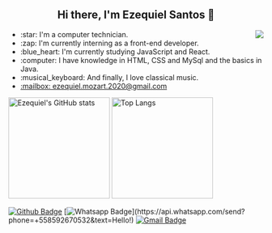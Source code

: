 <h2 align = center> Hi there, I'm Ezequiel Santos 👋 </h2>
<img align="right" src="![gif](https://user-images.githubusercontent.com/77730400/112048089-d0a18400-8b2c-11eb-88e4-58ae7f8d8777.gif)
">


  <ul align="left">
     <li>:star: I'm a computer technician.</li>
     <li>:zap: I'm currently interning as a front-end developer.</li>
     <li>:blue_heart: I'm currently studying JavaScript and React.</li>
     <li>:computer: I have knowledge in HTML, CSS and MySql and the basics in Java.</li>
     <li>:musical_keyboard: And finally, I love classical music.</li>
     <li><a href="https://pt-br.reactjs.org/">:mailbox: ezequiel.mozart.2020@gmail.com</a></li>
  </ul>

<p class="has-line-data" data-line-start="0" data-line-end="1">
<img src="https://github-readme-stats.vercel.app/api?username=ezequielsan&amp;show_icons=true&amp;theme=tokyonight" alt="Ezequiel's GitHub stats" height="200" > 
<a href="https://github.com/ezequielsan/github-readme-stats"><img src="https://github-readme-stats.vercel.app/api/top-langs/?username=ezequielsan&amp;layout=compact" alt="Top Langs" height="200">
</a>
</p>


[![Github Badge](https://img.shields.io/badge/-Github-000?style=flat-square&align=center&logo=Github&logoColor=white&link=github.com/ezequielsan)](https://github.com/ezequielsan/)
[![Whatsapp Badge](https://img.shields.io/badge/-Whatsapp-4CA143?style=flat-square&align=center&labelColor=4CA143&logo=whatsapp&logoColor=white&link=https://api.whatsapp.com/send?phone=+558592670532=Hello!)](https://api.whatsapp.com/send?phone=+558592670532&text=Hello!)
[![Gmail Badge](https://img.shields.io/badge/-Gmail-c14438?style=flat-square&align=center&logo=Gmail&logoColor=white&link=mailto:ezequiel.mozart.2020@gmail.com)](mailto:ezequiel.mozart.2020@gmail.com)









<!--
**ezequielsan/ezequielsan** is a ✨ _special_ ✨ repository because its `README.md` (this file) appears on your GitHub profile.

Here are some ideas to get you started:

- 🔭 I’m currently working on ...
- 🌱 I’m currently learning ...
- 👯 I’m looking to collaborate on ...
- 🤔 I’m looking for help with ...
- 💬 Ask me about ...
- 📫 How to reach me: ...
- 😄 Pronouns: ...
- ⚡ Fun fact: ...
-->
